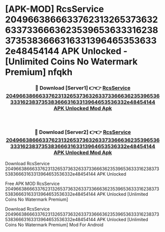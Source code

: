 # [APK-MOD] RcsService 2049663866633762313265373632633733666362353965363331623837353836663163313964653536332e48454144 APK Unlocked - [Unlimited Coins No Watermark Premium] nfqkh



<div align="center">
<h3>🔴 Download [Server1] 👉👉 <a href="https://momento.my/?title=RcsService_2049663866633762313265373632633733666362353965363331623837353836663163313964653536332e48454144_APK_Unlocked">RcsService 2049663866633762313265373632633733666362353965363331623837353836663163313964653536332e48454144 APK Unlocked Mod Apk</a></h3><br>

<h3>🔴 Download [Server2] 👉👉 <a href="https://momento.my/?title=RcsService_2049663866633762313265373632633733666362353965363331623837353836663163313964653536332e48454144_APK_Unlocked">RcsService 2049663866633762313265373632633733666362353965363331623837353836663163313964653536332e48454144 APK Unlocked Mod Apk</a></h3>
</div>



Download RcsService 2049663866633762313265373632633733666362353965363331623837353836663163313964653536332e48454144 APK Unlocked 

Free APK MOD RcsService 2049663866633762313265373632633733666362353965363331623837353836663163313964653536332e48454144 APK Unlocked [Unlimited Coins No Watermark Premium]

Download RcsService 2049663866633762313265373632633733666362353965363331623837353836663163313964653536332e48454144 APK Unlocked [Unlimited Coins No Watermark Premium] Mod For Android
